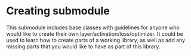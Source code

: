 # Creating submodule

This submodule includes base classes with guidelines for anyone who would like to create their own
layer/activation/loss/optimizer. It could be used to learn how to create parts of a working library,
as well as add any missing parts that you would like to have as part of this library.
